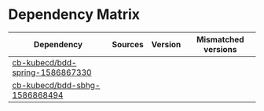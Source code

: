 # Dependency Matrix

Dependency | Sources | Version | Mismatched versions
---------- | ------- | ------- | -------------------
[cb-kubecd/bdd-spring-1586867330](https://github.com/cb-kubecd/bdd-spring-1586867330.git) |  | []() | 
[cb-kubecd/bdd-sbhg-1586868494](https://github.com/cb-kubecd/bdd-sbhg-1586868494.git) |  | []() | 
